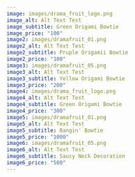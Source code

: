 ```yaml
---
image: images/drama_fruit_logo.png
image_alt: Alt Text Test
image_subtitle: Green Origami Bowtie
image_price: "100"
image2: images/dramafruit_01.png
image2_alt: Alt Text Test
image2_subtitle: Pruple Origamii Bowtie
image2_price: "100"
image3: images/dramafruit_05.png
image3_alt: Alt Text Test
image3_subtitle: Yellow Origami Bowtie
image3_price: "200"
image4: images/drama_fruit_logo.png
image4_alt: Alt Text Test
image4_subtitle: Green Origami Bowtie
image4_price: "300"
image5: images/dramafruit_01.png
image5_alt: Alt Text Test
image5_subtitle: Bangin' Bowtie
image5_price: "1000"
image6: images/dramafruit_05.png
image6_alt: Alt Text Test
image6_subtitle: Saucy Neck Decoration
image6_price: "500"
---
```

